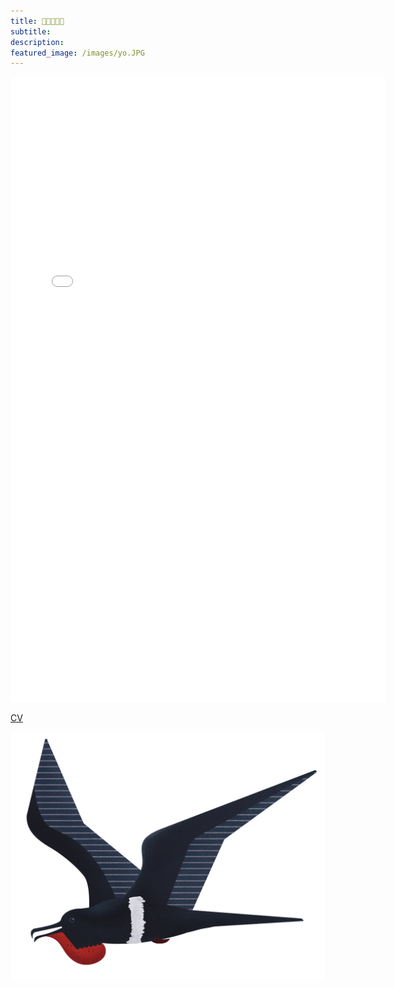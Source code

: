 ```yaml
---
title: 🌱🌱🌻🌱🌱
subtitle: 
description: 
featured_image: /images/yo.JPG
---
```


<p align="center">
<embed src="javierBlanco_CV.pdf" width="600" height="1000" type="application/pdf">
</p>

[CV](https://github.com/javierbioblanco/javierbioblanco.github.io/raw/master/documents/javierBlanco_CV.pdf)

<a href="https://github.com/javierbioblanco/javierbioblanco.github.io/raw/master/documents/javierBlanco_CV.pdf" class="image fit" type="application/pdf"><img src="images/fregataAriel.jpg" alt=""></a>
